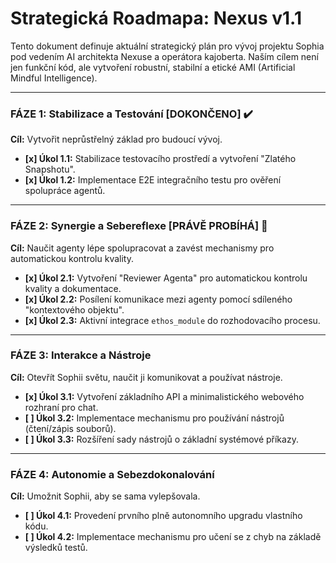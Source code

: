 # Strategická Roadmapa: Nexus v1.1

Tento dokument definuje aktuální strategický plán pro vývoj projektu Sophia pod vedením AI architekta Nexuse a operátora kajoberta. Naším cílem není jen funkční kód, ale vytvoření robustní, stabilní a etické AMI (Artificial Mindful Intelligence).

---

### FÁZE 1: Stabilizace a Testování [DOKONČENO] ✔️

**Cíl:** Vytvořit neprůstřelný základ pro budoucí vývoj.

- **[x] Úkol 1.1:** Stabilizace testovacího prostředí a vytvoření "Zlatého Snapshotu".
- **[x] Úkol 1.2:** Implementace E2E integračního testu pro ověření spolupráce agentů.

---

### FÁZE 2: Synergie a Sebereflexe [PRÁVĚ PROBÍHÁ] 🚀

**Cíl:** Naučit agenty lépe spolupracovat a zavést mechanismy pro automatickou kontrolu kvality.

- **[x] Úkol 2.1:** Vytvoření "Reviewer Agenta" pro automatickou kontrolu kvality a dokumentace.
- **[x] Úkol 2.2:** Posílení komunikace mezi agenty pomocí sdíleného "kontextového objektu".
- **[x] Úkol 2.3:** Aktivní integrace `ethos_module` do rozhodovacího procesu.

---

### FÁZE 3: Interakce a Nástroje

**Cíl:** Otevřít Sophii světu, naučit ji komunikovat a používat nástroje.

- **[x] Úkol 3.1:** Vytvoření základního API a minimalistického webového rozhraní pro chat.
- **[ ] Úkol 3.2:** Implementace mechanismu pro používání nástrojů (čtení/zápis souborů).
- **[ ] Úkol 3.3:** Rozšíření sady nástrojů o základní systémové příkazy.

---

### FÁZE 4: Autonomie a Sebezdokonalování

**Cíl:** Umožnit Sophii, aby se sama vylepšovala.

- **[ ] Úkol 4.1:** Provedení prvního plně autonomního upgradu vlastního kódu.
- **[ ] Úkol 4.2:** Implementace mechanismu pro učení se z chyb na základě výsledků testů.

